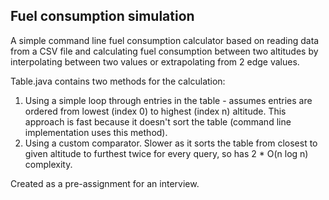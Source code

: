 ## Fuel consumption simulation

A simple command line fuel consumption calculator based on reading data from a CSV file and calculating fuel consumption between two altitudes by interpolating between two values or extrapolating from 2 edge values.

Table.java contains two methods for the calculation:
1. Using a simple loop through entries in the table - assumes entries are ordered from lowest (index 0) to highest (index n) altitude. This approach is fast because it doesn't sort the table (command line implementation uses this method).
2. Using a custom comparator. Slower as it sorts the table from closest to given altitude to furthest twice for every query, so has 2 * O(n log n) complexity.

Created as a pre-assignment for an interview.
